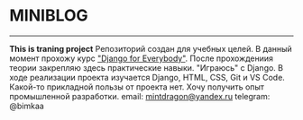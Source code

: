 # MINIBLOG
____
**This is traning project**
Репозиторий создан для учебных целей. В данный момент прохожу курс ["Django for Everybody"](https://www.coursera.org/specializations/django). После прохождениия теории закрепляю здесь практические навыки. "Играюсь" с Django. 
В ходе реализации проекта изучается Django, HTML, CSS, Git и VS Code. Какой-то прикладной пользы от проекта нет.
Хочу получить опыт промышленной разработки.
email: mintdragon@yandex.ru
telegram: @bimkaa